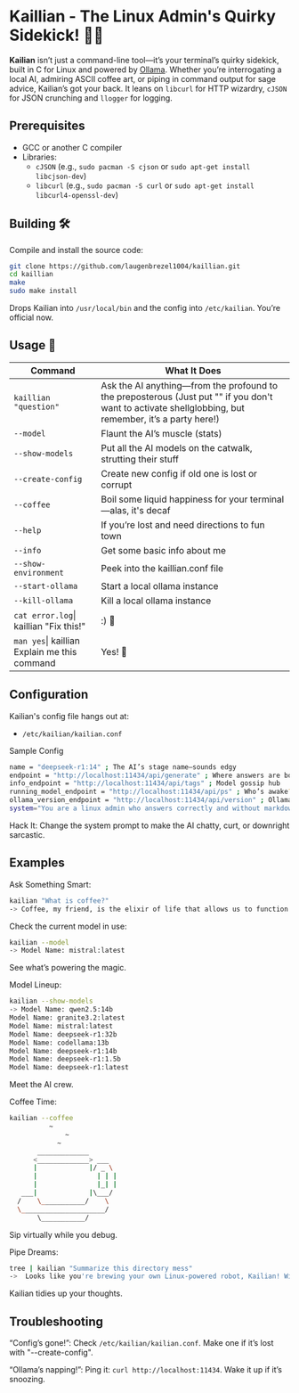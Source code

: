 # Kaillian - The Linux Admin's Quirky Sidekick! 🤖🎉

**Kailian** isn’t just a command-line tool—it’s your terminal’s quirky sidekick, built in C for Linux and powered by [Ollama](https://ollama.com/). Whether you’re interrogating a local AI, admiring ASCII coffee art, or piping in command output for sage advice, Kailian’s got your back. It leans on `libcurl` for HTTP wizardry, `cJSON` for JSON crunching and `llogger` for logging.


## Prerequisites
- GCC or another C compiler
- Libraries:
  - `cJSON` (e.g., `sudo pacman -S cjson` or `sudo apt-get install libcjson-dev`)
  - `libcurl` (e.g., `sudo pacman -S curl` or `sudo apt-get install libcurl4-openssl-dev`)


## Building 🛠️
Compile and install the source code:
```bash
git clone https://github.com/laugenbrezel1004/kaillian.git
cd kaillian
make 
sudo make install
```

Drops Kailian into `/usr/local/bin` and the config into `/etc/kailian`. You’re official now.


## Usage 🔧

Command    | What It Does
------------|-----------------
`kaillian "question"`  | Ask the AI anything—from the profound to the preposterous (Just put "" if you don't want to activate shellglobbing, but remember, it’s a party here!)
`--model`    | Flaunt the AI’s muscle (stats)
`--show-models`   | Put all the AI models on the catwalk, strutting their stuff
`--create-config`   | Create new config if old one is lost or corrupt
`--coffee`     | Boil some liquid happiness for your terminal—alas, it's decaf
`--help`     | If you’re lost and need directions to fun town
`--info`     | Get some basic info about me
`--show-environment`     | Peek into the kaillian.conf file
`--start-ollama`     | Start a local ollama instance
`--kill-ollama`     | Kill a local ollama instance
`cat error.log`\| kaillian "Fix this!"| :) 🤖
`man yes`\| kaillian Explain me this command| Yes! 🚀


## Configuration

Kailian's config file hangs out at:

- `/etc/kailian/kailian.conf` 

Sample Config 
```bash
name = "deepseek-r1:14" ; The AI’s stage name—sounds edgy
endpoint = "http://localhost:11434/api/generate" ; Where answers are born
info_endpoint = "http://localhost:11434/api/tags" ; Model gossip hub
running_model_endpoint = "http://localhost:11434/api/ps" ; Who’s awake?
ollama_version_endpoint = "http://localhost:11434/api/version" ; Ollama’s flex
system="You are a linux admin who answers correctly and without markdown" ; AI’s vibe—gruff but helpful
```
Hack It: Change the system prompt to make the AI chatty, curt, or downright sarcastic.

## Examples

Ask Something Smart:
```bash
kailian "What is coffee?"
-> Coffee, my friend, is the elixir of life that allows us to function before we've fully processed the fact that it's still morning.
```

Check the current model in use:
```bash
kailian --model
-> Model Name: mistral:latest
```
See what’s powering the magic.

Model Lineup:
```bash
kailian --show-models
-> Model Name: qwen2.5:14b
Model Name: granite3.2:latest
Model Name: mistral:latest
Model Name: deepseek-r1:32b
Model Name: codellama:13b
Model Name: deepseek-r1:14b
Model Name: deepseek-r1:1.5b
Model Name: deepseek-r1:latest
```
Meet the AI crew.

Coffee Time:
```bash
kailian --coffee
          ~      
              ~    
            ~      
       _____________
      <_____________> ___
      |             |/ _ \
      |               | | |
      |               |_| |
   ___|             |\___/
  /    \___________/    \
  \_____________________/
       \___________/

```
Sip virtually while you debug.

Pipe Dreams:
```bash
tree | kailian "Summarize this directory mess"
->  Looks like you're brewing your own Linux-powered robot, Kailian! With this many lines of code, I hope it can make me a cup of coffee when I ask it nicely.
```
Kailian tidies up your thoughts.

## Troubleshooting

“Config’s gone!”: Check `/etc/kailian/kailian.conf`. Make one if it’s lost with "--create-config".

“Ollama’s napping!”: Ping it: `curl http://localhost:11434`. Wake it up if it’s snoozing.
